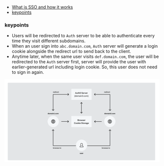 * [What is SSO and how it works](https://auth0.com/blog/what-is-and-how-does-single-sign-on-work/)
* [keypoints](#keypoints)

### keypoints
* Users will be redirected to `Auth` server to be able to authenticate every time they visit different subdomains.
* When an user sign into `abc.domain.com`, `Auth` server will generate a login cookie alongside the redirect url to send back to the client.
* Anytime later, when the same user visits `def.domain.com`, the user will be redirected to the `Auth` server first, server will provide the user with earlier-generated url including login cookie. So, this user does not need to sign in again.

![](./sso.png)

